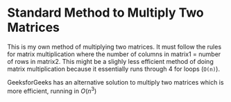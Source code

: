 # Standard Method to Multiply Two Matrices

This is my own method of multiplying two matrices. It must follow the rules for matrix multiplication where the number of columns in matrix1 = number of rows in matrix2. This might be a slighly less efficient method of doing matrix multiplication because it essentially runs through 4 for loops (`O(n)`).

GeeksforGeeks has an alternative solution to multiply two matrices which is more efficient, running in $O(n^3)$
